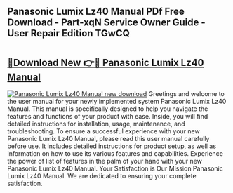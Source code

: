 ## Panasonic Lumix Lz40 Manual PDf Free Download - Part-xqN Service Owner Guide - User Repair Edition TGwCQ

# <h2><a href="http://bc97918.oget.top/?id=Panasonic+Lumix+Lz40+Manual">🔗Download New 👉🔴 Panasonic Lumix Lz40 Manual</a></h2>

[![Panasonic Lumix Lz40 Manual new download](https://i.imgur.com/5g1atiW.png)](http://bc97918.oget.top/?id=Panasonic+Lumix+Lz40+Manual)
Greetings and welcome to the user manual for your newly implemented system Panasonic Lumix Lz40 Manual. This manual is specifically designed to help you navigate the features and functions of your product with ease. Inside, you will find detailed instructions for installation, usage, maintenance, and troubleshooting. To ensure a successful experience with your new Panasonic Lumix Lz40 Manual, please read this user manual carefully before use. It includes detailed instructions for product setup, as well as information on how to use its various features and capabilities. Experience the power of list of features in the palm of your hand with your new Panasonic Lumix Lz40 Manual. Your Satisfaction is Our Mission Panasonic Lumix Lz40 Manual. We are dedicated to ensuring your complete satisfaction.
